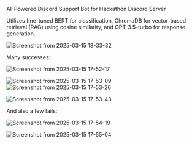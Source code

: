 AI-Powered Discord Support Bot for Hackathon Discord Server

Utilizes fine-tuned BERT for classification, ChromaDB for vector-based retrieval (RAG) using cosine similarity, and GPT-3.5-turbo for response generation.


![Screenshot from 2025-03-15 18-33-32](https://github.com/user-attachments/assets/fdfbf437-c786-4c01-b81d-3194ebb467ef)

Many successes:

![Screenshot from 2025-03-15 17-52-17](https://github.com/user-attachments/assets/99209f74-f8bf-427a-8e71-cca5d1f6d512)

![Screenshot from 2025-03-15 17-53-09](https://github.com/user-attachments/assets/574622ae-d77f-4128-965e-0ddc20db5283)
![Screenshot from 2025-03-15 17-53-26](https://github.com/user-attachments/assets/cc82491d-ffab-4e26-ac68-684b7097c1ff)

![Screenshot from 2025-03-15 17-53-43](https://github.com/user-attachments/assets/61dfa77b-0bd4-48b4-bff7-bc0f0d87e4da)

And also a few fails:

![Screenshot from 2025-03-15 17-54-19](https://github.com/user-attachments/assets/e85d9de3-8bc6-43b8-b3c5-1a3015375cac)

![Screenshot from 2025-03-15 17-55-04](https://github.com/user-attachments/assets/6df82a5d-4569-4ab8-85a0-d3a6ef3a3fab)
